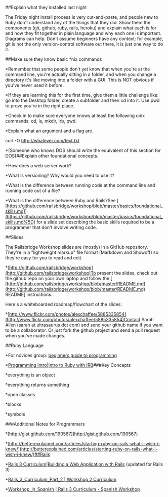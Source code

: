 ##Explain what they installed last night



The Friday night install process is very cut-and-paste, and people new to Ruby don't understand any of the things that they did. Show them the components (git, github, ruby, rails, heroku) and explain what each is for and how they fit together in plain language and 
why each one is important. Diagrams can help. Don't assume beginners have any context: for example, git is not the only version-control software out there, it is just one way to do it.


##Make sure they know basic *nix commands



*Remember that some people don't yet know that when you're at the command line, you're actually sitting in a folder, and when you change a directory it's like moving into a folder with a GUI. This is NOT obvious if you've never used it before.


*If they are learning this for the first time, give them a little challenge like: go into the Desktop folder, create a subfolder and then cd into it. Use pwd to prove you're in the right place.


*Check in to make sure everyone knows at least the following unix commands: 
cd, ls, mkdir, irb, pwd.


*Explain what an argument and a flag are.


curl -O <http://whatever.com/text.txt>


*(Someone who knows DOS should write the equivalent of this section for DOS)##Explain other foundational concepts.



*How does a web server work?


*What is versioning? Why would you need to use it?


*What is the difference between running code at the command line and running code out of a file?


*What is the difference between Ruby and Rails?See [
[https://github.com/railsbridge/workshop/blob/master/basics/foundational_skills.md]](https://github.com/railsbridge/workshop/blob/master/basics/foundational_skills.md%5D) for a slide set describing the basic skills required to be a programmer that don't involve writing code.


##Slides



The Railsbridge Workshop slides are (mostly) in a GitHub repository. They're in a "lightweight markup" file format (Markdown and Showoff) so they're easy for you to read and edit.


*[http://github.com/railsbridge/workshop](http://github.com/railsbridge/workshop)To present the slides, check out the github repo on your own laptop and follow the [
[http://github.com/railsbridge/workshop/blob/master/README.md](http://github.com/railsbridge/workshop/blob/master/README.md) README] instructions.


Here's a whiteboarded roadmap/flowchart of the slides:


*[http://www.flickr.com/photos/alexchaffee/5885335854](http://www.flickr.com/photos/alexchaffee/5885335854)Contact Sarah Allen (sarah 
at ultrasaurus 
dot com) and send your github name if you want to be a collaborator.  Or just fork the github project and send a pull request when you've made changes.


##Ruby Language



*For novices group: 
[beginners guide to programming](beginners_guide_to_programming)


*[Programming intro|Intro to Ruby with IRB](programming_intro_intro_to_ruby_with_irb)###Key Concepts



*everything is an object


*everything returns something


*open classes


*blocks


*symbols


###Additional Notes for Programmers


*[http://gist.github.com/190567](http://gist.github.com/190567)


*[http://betterexplained.com/articles/starting-ruby-on-rails-what-i-wish-i-knew/](http://betterexplained.com/articles/starting-ruby-on-rails-what-i-wish-i-knew/)##Rails



*[Rails 3 Curriculum|Building a Web Application with Rails](rails_3_curriculum_building_a_web_application_with_rails) (updated for Rails 3)


*[Rails_3_Curriculum_Part_2 | Workshop 2 Curriculum](rails_3_curriculum_part_2_workshop_2_curriculum)


*[Workshop_in_Spanish | Rails 3 Curriculum - Spanish Workshop](_workshop_in_spanish_rails_3_curriculum_spanish_workshop_)